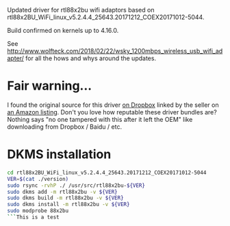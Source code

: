 Updated driver for rtl88x2bu wifi adaptors based on rtl88x2BU_WiFi_linux_v5.2.4.4_25643.20171212_COEX20171012-5044.

Build confirmed on kernels up to 4.16.0.

See http://www.wolfteck.com/2018/02/22/wsky_1200mbps_wireless_usb_wifi_adapter/ for all the hows and whys around the updates.

# Fair warning...

I found the original source for this driver [on Dropbox](https://www.dropbox.com/s/b3muqkezsdirmje/Agedate-AC1200-New%20Driver%203.22-LINUX.zip) linked by the seller on [an Amazon listing](https://amzn.to/2Js9AL2).  Don't you love how reputable these driver bundles are?  Nothing says "no one tampered with this after it left the OEM" like downloading from Dropbox / Baidu / etc.

# DKMS installation

```bash
cd rtl88x2BU_WiFi_linux_v5.2.4.4_25643.20171212_COEX20171012-5044
VER=$(cat ./version)
sudo rsync -rvhP ./ /usr/src/rtl88x2bu-${VER}
sudo dkms add -m rtl88x2bu -v ${VER}
sudo dkms build -m rtl88x2bu -v ${VER}
sudo dkms install -m rtl88x2bu -v ${VER}
sudo modprobe 88x2bu
```This is a test
